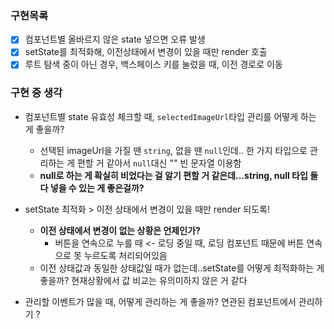 ### 구현목록

- [x] 컴포넌트별 올바르지 않은 state 넣으면 오류 발생
- [x] setState를 최적화해, 이전상태에서 변경이 있을 때만 render 호출
- [x] 루트 탐색 중이 아닌 경우, 백스페이스 키를 눌렀을 때, 이전 경로로 이동

### 구현 중 생각

- 컴포넌트별 state 유효성 체크할 때, `selectedImageUrl`타입 관리를 어떻게 하는 게 좋을까?

  - 선택된 imageUrl을 가질 땐 `string`, 없을 땐 `null`인데.. 한 가지 타입으로 관리하는 게 편할 거 같아서 `null`대신 "" 빈 문자열 이용함
  - **null로 하는 게 확실히 비었다는 걸 알기 편할 거 같은데...string, null 타입 둘 다 넣을 수 있는 게 좋은걸까?**

- setState 최적화 > 이전 상태에서 변경이 있을 때만 render 되도록!

  - **이전 상태에서 변경이 없는 상황은 언제인가?**
    - 버튼을 연속으로 누를 때 <- 로딩 중일 때, 로딩 컴포넌트 때문에 버튼 연속으로 못 누르도록 처리되어있음
  - 이전 상태값과 동일한 상태값일 때가 없는데..setState를 어떻게 최적화하는 게 좋을까? 현재상황에서 값 비교는 유의미하지 않은 거 같다

- 관리할 이벤트가 많을 때, 어떻게 관리하는 게 좋을까? 연관된 컴포넌트에서 관리하기 ?
